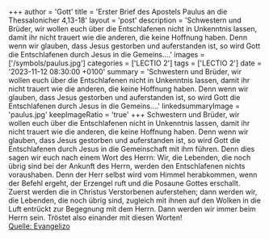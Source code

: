 +++
author = 'Gott'
title = 'Erster Brief des Apostels Paulus an die Thessalonicher 4,13-18'
layout = 'post'
description = 'Schwestern und Brüder, wir wollen euch über die Entschlafenen nicht in Unkenntnis lassen, damit ihr nicht trauert wie die anderen, die keine Hoffnung haben. Denn wenn wir glauben, dass Jesus gestorben und auferstanden ist, so wird Gott die Entschlafenen durch Jesus in die Gemeins....'
images = ['/symbols/paulus.jpg']
categories = ['LECTIO 2']
tags = ['LECTIO 2']
date = '2023-11-12 08:30:00 +0100'
summary = 'Schwestern und Brüder, wir wollen euch über die Entschlafenen nicht in Unkenntnis lassen, damit ihr nicht trauert wie die anderen, die keine Hoffnung haben. Denn wenn wir glauben, dass Jesus gestorben und auferstanden ist, so wird Gott die Entschlafenen durch Jesus in die Gemeins....'
linkedsummaryImage = 'paulus.jpg'
keepImageRatio = 'true'
+++
Schwestern und Brüder, wir wollen euch über die Entschlafenen nicht in Unkenntnis lassen, damit ihr nicht trauert wie die anderen, die keine Hoffnung haben.
Denn wenn wir glauben, dass Jesus gestorben und auferstanden ist, so wird Gott die Entschlafenen durch Jesus in die Gemeinschaft mit ihm führen.<!--more-->
Denn dies sagen wir euch nach einem Wort des Herrn: Wir, die Lebenden, die noch übrig sind bei der Ankunft des Herrn, werden den Entschlafenen nichts voraushaben.
Denn der Herr selbst wird vom Himmel herabkommen, wenn der Befehl ergeht, der Erzengel ruft und die Posaune Gottes erschallt. Zuerst werden die in Christus Verstorbenen auferstehen;
dann werden wir, die Lebenden, die noch übrig sind, zugleich mit ihnen auf den Wolken in die Luft entrückt zur Begegnung mit dem Herrn. Dann werden wir immer beim Herrn sein.
Tröstet also einander mit diesen Worten!<br> [Quelle: Evangelizo](https://evangeliumtagfuertag.org/DE/gospel)